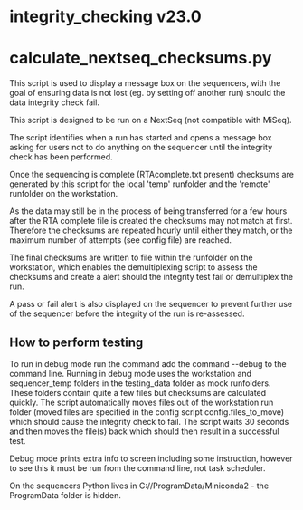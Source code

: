 # integrity_checking v23.0

# calculate_nextseq_checksums.py
This script is used to display a message box on the sequencers, with the goal of ensuring data is not lost (eg. by setting off another run) should the data integrity check fail. 

This script is designed to be run on a NextSeq (not compatible with MiSeq). 

The script identifies when a run has started and opens a message box asking for users not to do anything on the sequencer until the integrity check has been performed.

Once the sequencing is complete (RTAcomplete.txt present) checksums are generated by this script for the local 'temp' runfolder and the 'remote' runfolder on the workstation.

As the data may still be in the process of being transferred for a few hours after the RTA complete file is created the checksums may not match at first. Therefore the checksums are repeated hourly until either they match, or the maximum number of attempts (see config file) are reached.

The final checksums are written to file within the runfolder on the workstation, which enables the demultiplexing script to assess the checksums and create a alert should the integrity test fail or demultiplex the run.

A pass or fail alert is also displayed on the sequencer to prevent further use of the sequencer before the integrity of the run is re-assessed.

## How to perform testing
To run in debug mode run the command add the command --debug to the command line. Running in debug mode uses the workstation and sequencer_temp folders in the testing_data folder as mock runfolders. These folders contain quite a few files but checksums are calculated quickly. The script automatically moves files out of the workstation run folder (moved files are specified in the config script config.files_to_move) which should cause the integrity check to fail. The script waits 30 seconds and then moves the file(s) back which should then result in a successful test.

Debug mode prints extra info to screen including some instruction, however to see this it must be run from the command line, not task scheduler.

On the sequencers Python lives in C://ProgramData/Miniconda2 - the ProgramData folder is hidden.
